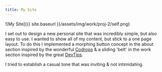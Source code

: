 ```yaml
---
title: My Site
---
```


![My Site]({{ site.baseurl }}/assets/img/work/proj-2/self.png)

I set out to design a new personal site that was incredibly simple, but also easy to use. I wanted to show all of my content, but stick to a one page layout. To do this I implemented a morphing button concept in the about section inspired by the wonderful [Codrops](http://tympanus.net/codrops/ "Codrops") & a sliding 'belt' in the work section inspired by the great [DevTips](https://youtube.com/user/DevTipsForDesigners "DevTips").

I tried to establish a casual tone that was inviting & not intimidating.